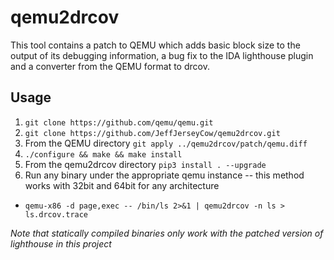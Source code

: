 # qemu2drcov
This tool contains a patch to QEMU which adds basic block size to the output of its debugging information, a bug fix to the IDA lighthouse plugin and a converter from the QEMU format to drcov.

## Usage
1. ```git clone https://github.com/qemu/qemu.git```
2. ```git clone https://github.com/JeffJerseyCow/qemu2drcov.git```
3. From the QEMU directory ```git apply ../qemu2drcov/patch/qemu.diff```
4. ```./configure && make && make install```
5. From the qemu2drcov directory ```pip3 install . --upgrade```
6. Run any binary under the appropriate qemu instance -- this method works with 32bit and 64bit for any architecture
  - ```qemu-x86 -d page,exec -- /bin/ls 2>&1 | qemu2drcov -n ls > ls.drcov.trace```

*Note that statically compiled binaries only work with the patched version of lighthouse in this project*

